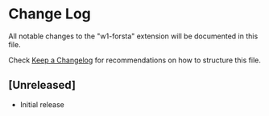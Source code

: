 # Change Log

All notable changes to the "w1-forsta" extension will be documented in this file.

Check [Keep a Changelog](http://keepachangelog.com/) for recommendations on how to structure this file.

## [Unreleased]

- Initial release